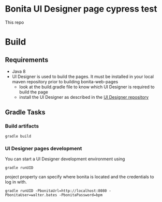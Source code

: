 # Bonita UI Designer page cypress test

This repo

# Build

## Requirements

* Java 8
* UI Designer is used to build the pages. It must be installed in your local maven repository prior to building bonita-web-pages
  * look at the build.gradle file to know which UI Designer is required to build the page
  * install the UI Designer as described in the [UI Designer repository](https://github.com/bonitasoft/bonita-ui-designer)
  
## Gradle Tasks

### Build artifacts

``gradle build``

### UI Designer pages development

You can start a UI Designer development environment using

``gradle runUID``

project property can specify where bonita is located and the credentials to log in with.

``gradle runUID -PbonitaUrl=http://localhost:8080 -PbonitaUser=walter.bates -PbonitaPassword=bpm``
